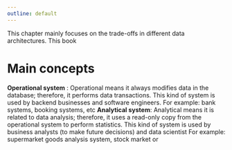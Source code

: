 ```yaml
---
outline: default
---
```


This chapter mainly focuses on the trade-offs in different data architectures.
This book 

# Main concepts

**Operational system** : Operational means it always modifies data in the database; therefore, it performs data transactions. 
This kind of system is used by backend businesses and software engineers.
For example: bank systems, booking systems, etc
**Analytical system**: Analytical means it is related to data analysis; therefore, it uses a read-only copy from the operational system to perform statistics.
This kind of system is used by business analysts (to make future decisions) and data scientist 
For example: supermarket goods analysis system, stock market or 
